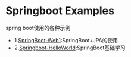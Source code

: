 # Springboot Examples

<p> spring boot使用的各种示例</p>
<ul>
  <li>
    1.<a href="https://github.com/AmyZhangHqin/Springboot/tree/master/SpringBoot-Web1" >SpringBoot-Web1</a>:SpringBoot+JPA的使用
  </li>
  <li>
    2.<a href="https://github.com/AmyZhangHqin/Springboot/tree/master/Springboot-HelloWorld" >Springboot-HelloWorld</a>:SpringBoot基础学习</li>
</ul>  

